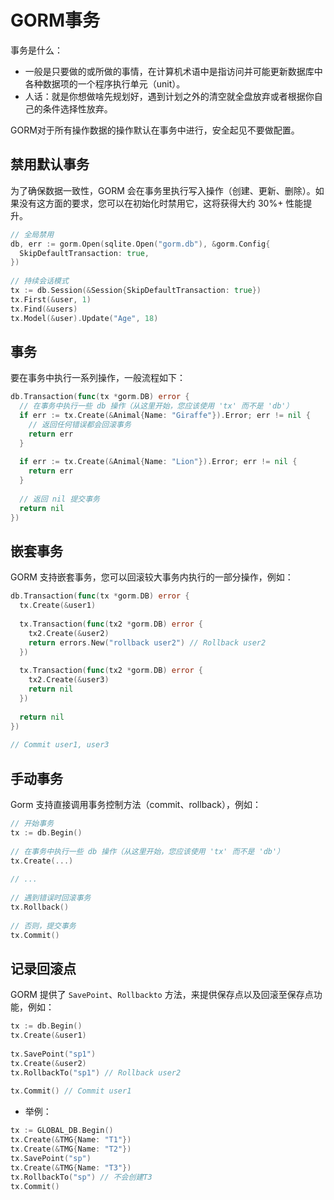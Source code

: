 # GORM事务

事务是什么：
- 一般是只要做的或所做的事情，在计算机术语中是指访问并可能更新数据库中各种数据项的一个程序执行单元（unit）。
- 人话：就是你想做啥先规划好，遇到计划之外的清空就全盘放弃或者根据你自己的条件选择性放弃。

GORM对于所有操作数据的操作默认在事务中进行，安全起见不要做配置。

## 禁用默认事务

为了确保数据一致性，GORM 会在事务里执行写入操作（创建、更新、删除）。如果没有这方面的要求，您可以在初始化时禁用它，这将获得大约 30%+ 性能提升。

```go
// 全局禁用  
db, err := gorm.Open(sqlite.Open("gorm.db"), &gorm.Config{  
  SkipDefaultTransaction: true,  
})  
  
// 持续会话模式  
tx := db.Session(&Session{SkipDefaultTransaction: true})  
tx.First(&user, 1)  
tx.Find(&users)  
tx.Model(&user).Update("Age", 18)
```

## 事务

要在事务中执行一系列操作，一般流程如下：

```go
db.Transaction(func(tx *gorm.DB) error {  
  // 在事务中执行一些 db 操作（从这里开始，您应该使用 'tx' 而不是 'db'）  
  if err := tx.Create(&Animal{Name: "Giraffe"}).Error; err != nil {  
    // 返回任何错误都会回滚事务  
    return err  
  }  
  
  if err := tx.Create(&Animal{Name: "Lion"}).Error; err != nil {  
    return err  
  }  
  
  // 返回 nil 提交事务  
  return nil  
})
```

## 嵌套事务

GORM 支持嵌套事务，您可以回滚较大事务内执行的一部分操作，例如：

```go
db.Transaction(func(tx *gorm.DB) error {  
  tx.Create(&user1)  
  
  tx.Transaction(func(tx2 *gorm.DB) error {  
    tx2.Create(&user2)  
    return errors.New("rollback user2") // Rollback user2  
  })  
  
  tx.Transaction(func(tx2 *gorm.DB) error {  
    tx2.Create(&user3)  
    return nil  
  })  
  
  return nil  
})  
  
// Commit user1, user3
```

## 手动事务

Gorm 支持直接调用事务控制方法（commit、rollback），例如：

```go
// 开始事务  
tx := db.Begin()  
  
// 在事务中执行一些 db 操作（从这里开始，您应该使用 'tx' 而不是 'db'）  
tx.Create(...)  
  
// ...  
  
// 遇到错误时回滚事务  
tx.Rollback()  
  
// 否则，提交事务  
tx.Commit()
```

## 记录回滚点

GORM 提供了 `SavePoint`、`Rollbackto` 方法，来提供保存点以及回滚至保存点功能，例如：

```go
tx := db.Begin()  
tx.Create(&user1)  
  
tx.SavePoint("sp1")  
tx.Create(&user2)  
tx.RollbackTo("sp1") // Rollback user2  
  
tx.Commit() // Commit user1
```

- 举例：

```go
tx := GLOBAL_DB.Begin()  
tx.Create(&TMG{Name: "T1"})  
tx.Create(&TMG{Name: "T2"})  
tx.SavePoint("sp")  
tx.Create(&TMG{Name: "T3"})  
tx.RollbackTo("sp") // 不会创建T3  
tx.Commit()
```